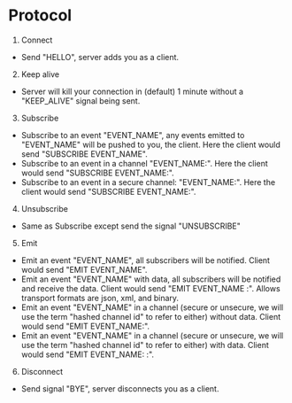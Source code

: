 # Protocol

1. Connect
  - Send "HELLO", server adds you as a client.
2. Keep alive
  - Server will kill your connection in (default) 1 minute without a "KEEP_ALIVE" signal being sent.
3. Subscribe
  - Subscribe to an event "EVENT_NAME", any events emitted to "EVENT_NAME" will be pushed to you, the client. Here the client would send "SUBSCRIBE EVENT_NAME".
  - Subscribe to an event in a channel "EVENT_NAME:<base64-encoded channel id>". Here the client would send "SUBSCRIBE EVENT_NAME:<base64-encoded channel id>".
  - Subscribe to an event in a secure channel: "EVENT_NAME:<encyphered channel id>". Here the client would send "SUBSCRIBE EVENT_NAME:<encyphered channel id>".
4. Unsubscribe
  - Same as Subscribe except send the signal "UNSUBSCRIBE"
5. Emit
  - Emit an event "EVENT_NAME", all subscribers will be notified. Client would send "EMIT EVENT_NAME".
  - Emit an event "EVENT_NAME" with data, all subscribers will be notified and receive the data. Client would send "EMIT EVENT_NAME <transport format>:<transport encoded data>". Allows transport formats are json, xml, and binary.
  - Emit an event "EVENT_NAME" in a channel (secure or unsecure, we will use the term "hashed channel id" to refer to either) without data. Client would send "EMIT EVENT_NAME:<hashed channel id>".
  - Emit an event "EVENT_NAME" in a channel (secure or unsecure, we will use the term "hashed channel id" to refer to either) with data. Client would send "EMIT EVENT_NAME:<hashed channel id> <transport format>:<transport encoded data>".
6. Disconnect
  - Send signal "BYE", server disconnects you as a client.
